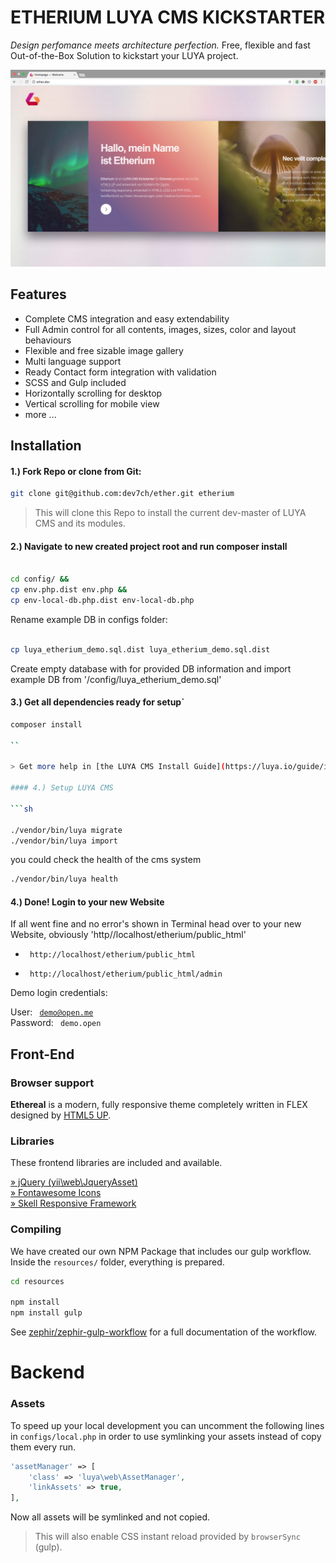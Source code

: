 # ETHERIUM LUYA CMS KICKSTARTER

<em>Design perfomance meets architecture perfection.</em>
Free, flexible and fast Out-of-the-Box  Solution to kickstart your LUYA project.


<img src="etherium_screenshot.png" />

## Features

* Complete CMS integration and easy extendability
* Full Admin control for all contents, images, sizes, color and layout behaviours
* Flexible and free sizable image gallery
* Multi language support
* Ready Contact form integration with validation
* SCSS and Gulp included
* Horizontally scrolling for desktop 
* Vertical scrolling for mobile view
* more ...



## Installation

#### 1.) Fork Repo or clone from Git:

```sh
git clone git@github.com:dev7ch/ether.git etherium
```

> This will clone this Repo to install the current dev-master of LUYA CMS and its modules.

#### 2.) Navigate to new created <b>project root</b> and run composer install

```sh

cd config/ &&
cp env.php.dist env.php &&
cp env-local-db.php.dist env-local-db.php 

```
Rename example DB in configs folder:

```sh

cp luya_etherium_demo.sql.dist luya_etherium_demo.sql.dist

```
Create empty database with for provided DB information and import example DB from '/config/luya_etherium_demo.sql'

#### 3.) Get all dependencies ready for setup`


```sh
composer install

``

> Get more help in [the LUYA CMS Install Guide](https://luya.io/guide/install).

#### 4.) Setup LUYA CMS

```sh

./vendor/bin/luya migrate
./vendor/bin/luya import

```

you could check the health of the cms system

```sh
./vendor/bin/luya health

```

#### 4.) Done! Login to your new Website

If all went fine and no error's shown in Terminal head over to your 
new Website, obviously 'http//localhost/etherium/public_html'


- <code> http://localhost/etherium/public_html </code>

- <code> http://localhost/etherium/public_html/admin </code>

Demo login credentials: <br />

User:  <code> demo@open.me </code> <br />
Password: <code> demo.open </code>


## Front-End

### Browser support

<b>Ethereal</b> is a modern, fully responsive theme completely written in FLEX designed by <a href="https://html5up.net">HTML5 UP</a>.  

### Libraries

These frontend libraries are included and available.

[» jQuery (yii\web\JqueryAsset)](http://www.yiiframework.com/doc-2.0/yii-web-jqueryasset.html)  
[» Fontawesome Icons](http://fontawesome.io/)  
[» Skell Responsive Framework](https://github.com/ajlkn/skel)  


### Compiling

We have created our own NPM Package that includes our gulp workflow.  
Inside the `resources/` folder, everything is prepared.

```sh
cd resources

npm install 
npm install gulp

```

See [zephir/zephir-gulp-workflow](https://github.com/zephir/zephir-gulp-workflow) for a full documentation of the workflow.

# Backend

### Assets

To speed up your local development you can uncomment the following lines in `configs/local.php` in order to use symlinking your assets instead of copy them every run.

```php
'assetManager' => [
    'class' => 'luya\web\AssetManager',
    'linkAssets' => true,
],
```

Now all assets will be symlinked and not copied.

> This will also enable CSS instant reload provided by `browserSync` (gulp).
